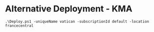 # Alternative Deployment - KMA

```.\Deploy.ps1 -uniqueName vatican -subscriptionId default -location francecentral```
